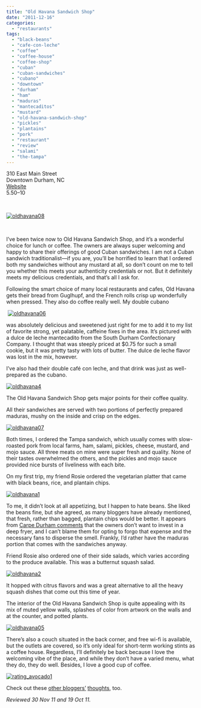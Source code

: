 ```yaml
---
title: "Old Havana Sandwich Shop"
date: "2011-12-16"
categories: 
  - "restaurants"
tags: 
  - "black-beans"
  - "cafe-con-leche"
  - "coffee"
  - "coffee-house"
  - "coffee-shop"
  - "cuban"
  - "cuban-sandwiches"
  - "cubano"
  - "downtown"
  - "durham"
  - "ham"
  - "maduras"
  - "mantecaditos"
  - "mustard"
  - "old-havana-sandwich-shop"
  - "pickles"
  - "plantains"
  - "pork"
  - "restaurant"
  - "review"
  - "salami"
  - "the-tampa"
---
```


310 East Main Street\
Downtown Durham, NC\
[Website](http://oldhavanaeats.com/)\
$5.50–$10

 

[![](http://s3.amazonaws.com/thegourmez-wpmedia/2011/12/oldhavana08.jpg "oldhavana08")](http://s3.amazonaws.com/thegourmez-wpmedia/2011/12/oldhavana08.jpg)

 

I’ve been twice now to Old Havana Sandwich Shop, and it’s a wonderful choice for lunch or coffee. The owners are always super welcoming and happy to share their offerings of good Cuban sandwiches. I am not a Cuban sandwich traditionalist—if you are, you’ll be horrified to learn that I ordered both my sandwiches without any mustard at all, so don’t count on me to tell you whether this meets your authenticity credentials or not. But it definitely meets my delicious credentials, and that’s all I ask for.

Following the smart choice of many local restaurants and cafes, Old Havana gets their bread from Guglhupf, and the French rolls crisp up wonderfully when pressed. They also do coffee really well. My double cubano

 [![](http://s3.amazonaws.com/thegourmez-wpmedia/2011/12/oldhavana06.jpg "oldhavana06")](http://s3.amazonaws.com/thegourmez-wpmedia/2011/12/oldhavana06.jpg)

was absolutely delicious and sweetened just right for me to add it to my list of favorite strong, yet palatable, caffeine fixes in the area. It’s pictured with a dulce de leche mantecadito from the South Durham Confectionary Company. I thought that was steeply priced at $0.75 for such a small cookie, but it was pretty tasty with lots of butter. The dulce de leche flavor was lost in the mix, however.

I’ve also had their double café con leche, and that drink was just as well-prepared as the cubano.

[![](http://s3.amazonaws.com/thegourmez-wpmedia/2011/12/oldhavana4.jpg "oldhavana4")](http://s3.amazonaws.com/thegourmez-wpmedia/2011/12/oldhavana4.jpg)

The Old Havana Sandwich Shop gets major points for their coffee quality.

All their sandwiches are served with two portions of perfectly prepared maduras, mushy on the inside and crisp on the edges.

[![](http://s3.amazonaws.com/thegourmez-wpmedia/2011/12/oldhavana07.jpg "oldhavana07")](http://s3.amazonaws.com/thegourmez-wpmedia/2011/12/oldhavana07.jpg)

Both times, I ordered the Tampa sandwich, which usually comes with slow-roasted pork from local farms, ham, salami, pickles, cheese, mustard, and mojo sauce. All three meats on mine were super fresh and quality. None of their tastes overwhelmed the others, and the pickles and mojo sauce provided nice bursts of liveliness with each bite.

On my first trip, my friend Rosie ordered the vegetarian platter that came with black beans, rice, and plantain chips.

[![](http://s3.amazonaws.com/thegourmez-wpmedia/2011/12/oldhavana1.jpg "oldhavana1")](http://s3.amazonaws.com/thegourmez-wpmedia/2011/12/oldhavana1.jpg)

To me, it didn’t look at all appetizing, but I happen to hate beans. She liked the beans fine, but she agreed, as many bloggers have already mentioned, that fresh, rather than bagged, plantain chips would be better. It appears from [Carpe Durham comments](http://carpedurham.com/2011/02/22/old-havana/) that the owners don’t want to invest in a deep fryer, and I can’t blame them for opting to forgo that expense and the necessary fans to disperse the smell. Frankly, I’d rather have the maduras portion that comes with the sandwiches anyway.

Friend Rosie also ordered one of their side salads, which varies according to the produce available. This was a butternut squash salad.

[![](http://s3.amazonaws.com/thegourmez-wpmedia/2011/12/oldhavana2.jpg "oldhavana2")](http://s3.amazonaws.com/thegourmez-wpmedia/2011/12/oldhavana2.jpg)

It hopped with citrus flavors and was a great alternative to all the heavy squash dishes that come out this time of year.

The interior of the Old Havana Sandwich Shop is quite appealing with its mix of muted yellow walls, splashes of color from artwork on the walls and at the counter, and potted plants.

[![](http://s3.amazonaws.com/thegourmez-wpmedia/2011/12/oldhavana05.jpg "oldhavana05")](http://s3.amazonaws.com/thegourmez-wpmedia/2011/12/oldhavana05.jpg)

There’s also a couch situated in the back corner, and free wi-fi is available, but the outlets are covered, so it’s only ideal for short-term working stints as a coffee house. Regardless, I’ll definitely be back because I love the welcoming vibe of the place, and while they don’t have a varied menu, what they do, they do well. Besides, I love a good cup of coffee.

[![](http://s3.amazonaws.com/thegourmez-wpmedia/2009/02/rating_avocado1.gif "rating_avocado1")](http://s3.amazonaws.com/thegourmez-wpmedia/2009/02/rating_avocado1.gif)

Check out these [other bloggers’](http://masalawala.wordpress.com/2011/04/05/old-havana-sandwich-shop/) [thoughts](http://demandy.com/old-havana/), too.

_Reviewed 30 Nov 11 and 19 Oct 11._
